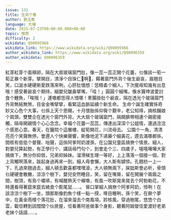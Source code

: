 ```yaml
---
issue: 131
title: 生命个春
author: 劉玉蕉
language: 大埔
date: 2015-07-23T00:00:00.000+08:00
topic: 懷想
difficulty: 2
wikidata: Q98095966
wikidata_link: https://www.wikidata.org/wiki/Q98095966
author_wikidata_link: https://www.wikidata.org/wiki/Q98096359
author_wikidata: Q98096359
---
```

紅芽紅芽个面頰卵，隔在大扇玻璃窗門肚，像一蕊一蕊正開个花蕾，乜像該一筍一筍正暴个新芽。擘開目，清淨个目珠仁𥍉啊𥍉，餳著窗門外背个後生爺哀，眉翹目笑，口涎水硬硬斯愛跌落來咧，心肝肚愐想：恁精砉个細人，下次擺毋知幾有出息哦！感受著爺哀个期待，細嬰兒皺鼻擘嘴，「哇！」圓圓个細嘴，像水竇哱波愛討食个鯉魚，「唉哦！」連噭都恁得人惜哪！牽腸掛肚个爺哀，隔在透光个玻璃窗門外背無結無煞，目金金嘴擘擘，看緊這血脈延續个新生命。
生命个誕生確實係奇妙又心色个大事，乜係上天个恩賜，十月懷胎係仰脣个艱辛，老公知得，揇核餔娘个肩頭，雙雙企在透光个窗門外背。大大扇个玻璃窗門，隔開臍帶相連个親密接觸，隔毋開親情个心心念念。幸福个花蕾一蕊蕊，傳達出深深个公姐情，還過淰淰个感恩心意。春天，在醫院个這層樓，綻筍開花，川流毋去。
公園个一角，清清亮亮个笑聲無停。會遰人个快樂聲響，斯像地泥下递藤个細黃花，遰去滿哪都係，間核有低低个督聲、咄聲，這係阿爹阿奶渡孫，在公園兒童區搞尞个情景。細人，對嬰兒算起勢，有正學行个、講話毋鬥句个，到會走个三、四歲子，嘻嘻嘩嘩大家搞做下，無分你抑𠊎，兄弟抑姊妹。溜滑梯生理一等好，上上落落一個接一個，對上背觸啊落來，跋起身過再來一到，細人毋會懶，大人斯有罅悿。孔翹枋一上一下，孔過來翹過去，細人頓去歡喜都嘿嘿滾，大人頓無兩下，屎朏斯會必析，骨頭乜硬硬會散撇，涼涼个樹下，嬰兒安然睡目，笑，留在嘴脣，留在開展个兩眉之間，樹頂，有鳥个噥哢，有喊醒熱天个蟬噭，有風一吹斯晃來晃去个阿勃勒花，不時還看得著竄來竄去絡食个膨尾鼠……。
脣口掌細人搞尞个阿爹阿奶，悿咧！在該涼涼个樹下一坐，頭那斯像釣魚个樣一點一揬，啄目睡咧，孫个笑，在厥个夢中，在黃金雨樣个落花肚，在溜來溜去个南風項，跈核風，穿過樹尾，悠悠个白雲，載佢轉到該闊闊个伙房屋，佢看著阿爸做事个身影，聽著阿姆督佢愛渡好老弟老妹个話語……。
